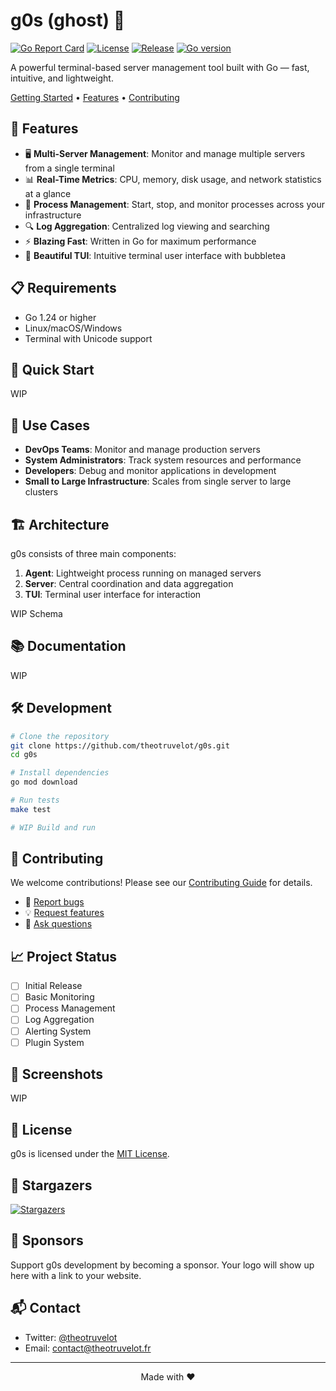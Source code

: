 # g0s (ghost) 👻


[![Go Report Card](https://goreportcard.com/badge/github.com/theotruvelot/g0s)](https://goreportcard.com/report/github.com/theotruvelot/g0s)
[![License](https://img.shields.io/github/license/theotruvelot/g0s)](LICENSE)
[![Release](https://img.shields.io/github/v/release/theotruvelot/g0s)](https://github.com/theotruvelot/g0s/releases/latest)
[![Go version](https://img.shields.io/badge/Go-1.24+-00ADD8?logo=go)](https://golang.org/doc/install)


A powerful terminal-based server management tool built with Go — fast, intuitive, and lightweight.

[Getting Started](#getting-started) •
[Features](#features) •
[Contributing](CONTRIBUTING.md)

</div>

## 🚀 Features

- 🖥️ **Multi-Server Management**: Monitor and manage multiple servers from a single terminal
- 📊 **Real-Time Metrics**: CPU, memory, disk usage, and network statistics at a glance
- 🔄 **Process Management**: Start, stop, and monitor processes across your infrastructure
- 🔍 **Log Aggregation**: Centralized log viewing and searching
- ⚡ **Blazing Fast**: Written in Go for maximum performance
- 🎨 **Beautiful TUI**: Intuitive terminal user interface with bubbletea

## 📋 Requirements

- Go 1.24 or higher
- Linux/macOS/Windows
- Terminal with Unicode support

## 🚀 Quick Start

WIP

## 🎯 Use Cases

- **DevOps Teams**: Monitor and manage production servers
- **System Administrators**: Track system resources and performance
- **Developers**: Debug and monitor applications in development
- **Small to Large Infrastructure**: Scales from single server to large clusters

## 🏗️ Architecture

g0s consists of three main components:

1. **Agent**: Lightweight process running on managed servers
2. **Server**: Central coordination and data aggregation
3. **TUI**: Terminal user interface for interaction

WIP Schema

## 📚 Documentation

WIP

## 🛠️ Development

```bash
# Clone the repository
git clone https://github.com/theotruvelot/g0s.git
cd g0s

# Install dependencies
go mod download

# Run tests
make test

# WIP Build and run
```

## 🤝 Contributing

We welcome contributions! Please see our [Contributing Guide](CONTRIBUTING.md) for details.

- 🐛 [Report bugs](https://github.com/theotruvelot/g0s/issues/new?template=bug_report.md)
- 💡 [Request features](https://github.com/theotruvelot/g0s/issues/new?template=feature_request.md)
- 🤔 [Ask questions](https://github.com/theotruvelot/g0s/discussions)

## 📈 Project Status

- [ ] Initial Release
- [ ] Basic Monitoring
- [ ] Process Management
- [ ] Log Aggregation
- [ ] Alerting System
- [ ] Plugin System

## 📸 Screenshots

WIP

## 📜 License

g0s is licensed under the [MIT License](LICENSE).

## 🌟 Stargazers

[![Stargazers](https://starchart.cc/theotruvelot/g0s.svg)](https://starchart.cc/theotruvelot/g0s)

## 💖 Sponsors

Support g0s development by becoming a sponsor. Your logo will show up here with a link to your website.

## 📬 Contact

- Twitter: [@theotruvelot](https://twitter.com/theotruvelot)
- Email: [contact@theotruvelot.fr](mailto:contact@theotruvelot.fr)

---

<div align="center">
Made with ❤️
</div>
